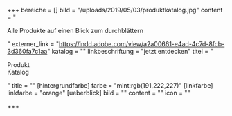 +++
bereiche = []
bild = "/uploads/2019/05/03/produktkatalog.jpg"
content = "<p>Alle Produkte auf einen Blick zum durchblättern</p>"
externer_link = "https://indd.adobe.com/view/a2a00661-e4ad-4c7d-8fcb-3d360fa7c1aa"
katalog = ""
linkbeschriftung = "jetzt entdecken"
titel = "<p>Produkt<br>Katalog</p>"
title = ""
[hintergrundfarbe]
farbe = "mint:rgb(191,222,227)"
[linkfarbe]
linkfarbe = "orange"
[ueberblick]
bild = ""
content = ""
icon = ""

+++
